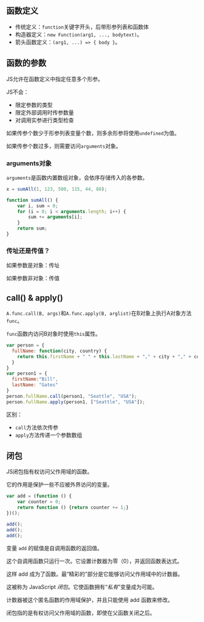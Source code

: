
## 函数定义

- 传统定义：`function`关键字开头，后带形参列表和函数体
- 构造器定义：`new Function(arg1, ..., bodytext)`。
- 箭头函数定义：`(arg1, ...) => { body }`。

## 函数的参数

JS允许在函数定义中指定任意多个形参。

JS不会：
- 限定参数的类型
- 限定外部调用时传参数量
- 对调用实参进行类型检查

如果传参个数少于形参列表变量个数，则多余形参将使用`undefined`为值。

如果传参个数过多，则需要访问`arguments`对象。

### arguments对象

`arguments`是函数内置数组对象，会依序存储传入的各参数。

```js
x = sumAll(1, 123, 500, 115, 44, 88);

function sumAll() {
    var i, sum = 0;
    for (i = 0; i < arguments.length; i++) {
        sum += arguments[i];
    }
    return sum;
}
```

### 传址还是传值？

如果参数是对象：传址

如果参数非对象：传值

## call() & apply()

`A.func.call(B, args)`和`A.func.apply(B, arglist)`在B对象上执行A对象方法`func`。

`func`函数内访问B对象时使用`this`属性。

```js
var person = {
  fullName: function(city, country) {
    return this.firstName + " " + this.lastName + "," + city + "," + country;
  }
}
var person1 = {
  firstName:"Bill",
  lastName: "Gates"
}
person.fullName.call(person1, "Seattle", "USA");
person.fullName.apply(person1, ["Seattle", "USA"]);
```

区别：
- `call`方法依次传参
- `apply`方法传递一个参数数组

## 闭包

JS闭包指有权访问父作用域的函数。

它的作用是保护一些不应被外界访问的变量。

```js
var add = (function () {
    var counter = 0;
    return function () {return counter += 1;}
})();

add();
add();
add();
```

变量 `add` 的赋值是自调用函数的返回值。

这个自调用函数只运行一次。它设置计数器为零（0），并返回函数表达式。

这样 add 成为了函数。最“精彩的”部分是它能够访问父作用域中的计数器。

这被称为 JavaScript _闭包_。它使函数拥有“_私有_”变量成为可能。

计数器被这个匿名函数的作用域保护，并且只能使用 add 函数来修改。

闭包指的是有权访问父作用域的函数，即使在父函数关闭之后。
